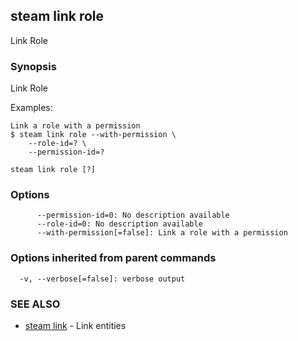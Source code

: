## steam link role

Link Role

### Synopsis


Link Role

Examples:

    Link a role with a permission
    $ steam link role --with-permission \
        --role-id=? \
        --permission-id=?

```
steam link role [?]
```

### Options

```
      --permission-id=0: No description available
      --role-id=0: No description available
      --with-permission[=false]: Link a role with a permission
```

### Options inherited from parent commands

```
  -v, --verbose[=false]: verbose output
```

### SEE ALSO
* [steam link](steam_link.md)	 - Link entities

